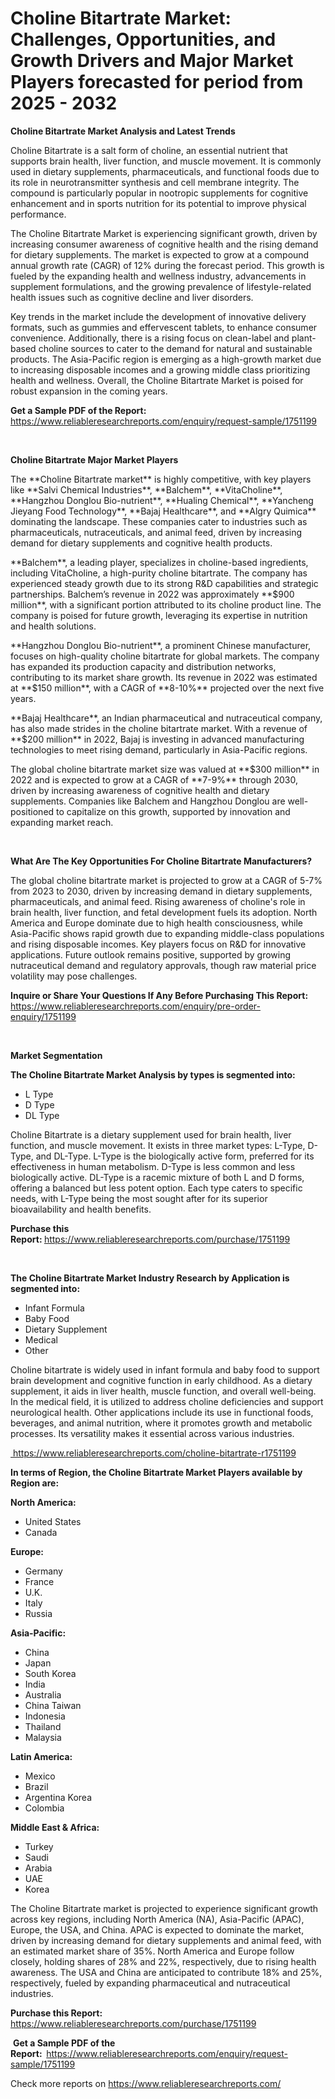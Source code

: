 <p><h1>Choline Bitartrate Market: Challenges, Opportunities, and Growth Drivers and Major Market Players forecasted for period from 2025 - 2032</h1></p><p><strong>Choline Bitartrate Market Analysis and Latest Trends</strong></p>
<p><p>Choline Bitartrate is a salt form of choline, an essential nutrient that supports brain health, liver function, and muscle movement. It is commonly used in dietary supplements, pharmaceuticals, and functional foods due to its role in neurotransmitter synthesis and cell membrane integrity. The compound is particularly popular in nootropic supplements for cognitive enhancement and in sports nutrition for its potential to improve physical performance.</p><p>The Choline Bitartrate Market is experiencing significant growth, driven by increasing consumer awareness of cognitive health and the rising demand for dietary supplements. The market is expected to grow at a compound annual growth rate (CAGR) of 12% during the forecast period. This growth is fueled by the expanding health and wellness industry, advancements in supplement formulations, and the growing prevalence of lifestyle-related health issues such as cognitive decline and liver disorders.</p><p>Key trends in the market include the development of innovative delivery formats, such as gummies and effervescent tablets, to enhance consumer convenience. Additionally, there is a rising focus on clean-label and plant-based choline sources to cater to the demand for natural and sustainable products. The Asia-Pacific region is emerging as a high-growth market due to increasing disposable incomes and a growing middle class prioritizing health and wellness. Overall, the Choline Bitartrate Market is poised for robust expansion in the coming years.</p></p>
<p><strong>Get a Sample PDF of the Report:&nbsp;</strong> <a href="https://www.reliableresearchreports.com/enquiry/request-sample/1751199?utm_campaign=2177&utm_medium=2&utm_source=Github&utm_content=ia&utm_term=26012025&utm_id=choline-bitartrate">https://www.reliableresearchreports.com/enquiry/request-sample/1751199</a></p>
<p>&nbsp;</p>
<p><strong>Choline Bitartrate Major Market Players</strong></p>
<p><p>The **Choline Bitartrate market** is highly competitive, with key players like **Salvi Chemical Industries**, **Balchem**, **VitaCholine**, **Hangzhou Donglou Bio-nutrient**, **Hualing Chemical**, **Yancheng Jieyang Food Technology**, **Bajaj Healthcare**, and **Algry Quimica** dominating the landscape. These companies cater to industries such as pharmaceuticals, nutraceuticals, and animal feed, driven by increasing demand for dietary supplements and cognitive health products.</p><p>**Balchem**, a leading player, specializes in choline-based ingredients, including VitaCholine, a high-purity choline bitartrate. The company has experienced steady growth due to its strong R&D capabilities and strategic partnerships. Balchem’s revenue in 2022 was approximately **$900 million**, with a significant portion attributed to its choline product line. The company is poised for future growth, leveraging its expertise in nutrition and health solutions.</p><p>**Hangzhou Donglou Bio-nutrient**, a prominent Chinese manufacturer, focuses on high-quality choline bitartrate for global markets. The company has expanded its production capacity and distribution networks, contributing to its market share growth. Its revenue in 2022 was estimated at **$150 million**, with a CAGR of **8-10%** projected over the next five years.</p><p>**Bajaj Healthcare**, an Indian pharmaceutical and nutraceutical company, has also made strides in the choline bitartrate market. With a revenue of **$200 million** in 2022, Bajaj is investing in advanced manufacturing technologies to meet rising demand, particularly in Asia-Pacific regions.</p><p>The global choline bitartrate market size was valued at **$300 million** in 2022 and is expected to grow at a CAGR of **7-9%** through 2030, driven by increasing awareness of cognitive health and dietary supplements. Companies like Balchem and Hangzhou Donglou are well-positioned to capitalize on this growth, supported by innovation and expanding market reach.</p></p>
<p>&nbsp;</p>
<p><strong>What Are The Key Opportunities For Choline Bitartrate Manufacturers?</strong></p>
<p><p>The global choline bitartrate market is projected to grow at a CAGR of 5-7% from 2023 to 2030, driven by increasing demand in dietary supplements, pharmaceuticals, and animal feed. Rising awareness of choline's role in brain health, liver function, and fetal development fuels its adoption. North America and Europe dominate due to high health consciousness, while Asia-Pacific shows rapid growth due to expanding middle-class populations and rising disposable incomes. Key players focus on R&D for innovative applications. Future outlook remains positive, supported by growing nutraceutical demand and regulatory approvals, though raw material price volatility may pose challenges.</p></p>
<p><strong>Inquire or Share Your Questions If Any Before Purchasing This Report:</strong> <a href="https://www.reliableresearchreports.com/enquiry/pre-order-enquiry/1751199?utm_campaign=2177&utm_medium=2&utm_source=Github&utm_content=ia&utm_term=26012025&utm_id=choline-bitartrate">https://www.reliableresearchreports.com/enquiry/pre-order-enquiry/1751199</a></p>
<p>&nbsp;</p>
<p><strong>Market Segmentation</strong></p>
<p><strong>The Choline Bitartrate Market Analysis by types is segmented into:</strong></p>
<p><ul><li>L Type</li><li>D Type</li><li>DL Type</li></ul></p>
<p><p>Choline Bitartrate is a dietary supplement used for brain health, liver function, and muscle movement. It exists in three market types: L-Type, D-Type, and DL-Type. L-Type is the biologically active form, preferred for its effectiveness in human metabolism. D-Type is less common and less biologically active. DL-Type is a racemic mixture of both L and D forms, offering a balanced but less potent option. Each type caters to specific needs, with L-Type being the most sought after for its superior bioavailability and health benefits.</p></p>
<p><strong>Purchase this Report:&nbsp;</strong><a href="https://www.reliableresearchreports.com/purchase/1751199?utm_campaign=2177&utm_medium=2&utm_source=Github&utm_content=ia&utm_term=26012025&utm_id=choline-bitartrate">https://www.reliableresearchreports.com/purchase/1751199</a></p>
<p>&nbsp;</p>
<p><strong>The Choline Bitartrate Market Industry Research by Application is segmented into:</strong></p>
<p><ul><li>Infant Formula</li><li>Baby Food</li><li>Dietary Supplement</li><li>Medical</li><li>Other</li></ul></p>
<p><p>Choline bitartrate is widely used in infant formula and baby food to support brain development and cognitive function in early childhood. As a dietary supplement, it aids in liver health, muscle function, and overall well-being. In the medical field, it is utilized to address choline deficiencies and support neurological health. Other applications include its use in functional foods, beverages, and animal nutrition, where it promotes growth and metabolic processes. Its versatility makes it essential across various industries.</p></p>
<p><a href="https://www.reliableresearchreports.com/choline-bitartrate-r1751199?utm_campaign=2177&utm_medium=2&utm_source=Github&utm_content=ia&utm_term=26012025&utm_id=choline-bitartrate">&nbsp;https://www.reliableresearchreports.com/choline-bitartrate-r1751199</a></p>
<p><strong>In terms of Region, the Choline Bitartrate Market Players available by Region are:</strong></p>
<p>
    <p> <strong> North America: </strong>
        <ul>
            <li>United States</li>
            <li>Canada</li>
        </ul>
        </p> 
    <p> <strong> Europe: </strong>
        <ul>
            <li>Germany</li>
            <li>France</li>
            <li>U.K.</li>
            <li>Italy</li>
            <li>Russia</li>
        </ul>
        </p> 
    <p> <strong> Asia-Pacific: </strong>
        <ul>
            <li>China</li>
            <li>Japan</li>
            <li>South Korea</li>
            <li>India</li>
            <li>Australia</li>
            <li>China Taiwan</li>
            <li>Indonesia</li>
            <li>Thailand</li>
            <li>Malaysia</li>
        </ul>
        </p> 
    <p> <strong> Latin America: </strong>
        <ul>
            <li>Mexico</li>
            <li>Brazil</li>
            <li>Argentina Korea</li>
            <li>Colombia</li>
        </ul>
        </p> 
    <p> <strong> Middle East & Africa: </strong>
        <ul>
            <li>Turkey</li>
            <li>Saudi</li>
            <li>Arabia</li>
            <li>UAE</li>
            <li>Korea</li>
        </ul>
    </p>
    </p>
<p><p>The Choline Bitartrate market is projected to experience significant growth across key regions, including North America (NA), Asia-Pacific (APAC), Europe, the USA, and China. APAC is expected to dominate the market, driven by increasing demand for dietary supplements and animal feed, with an estimated market share of 35%. North America and Europe follow closely, holding shares of 28% and 22%, respectively, due to rising health awareness. The USA and China are anticipated to contribute 18% and 25%, respectively, fueled by expanding pharmaceutical and nutraceutical industries.</p></p>
<p><strong>Purchase this Report: </strong><a href="https://www.reliableresearchreports.com/purchase/1751199?utm_campaign=2177&utm_medium=2&utm_source=Github&utm_content=ia&utm_term=26012025&utm_id=choline-bitartrate">https://www.reliableresearchreports.com/purchase/1751199</a></p>
<p>&nbsp;<strong>Get a Sample PDF of the Report:&nbsp;&nbsp;</strong><a href="https://www.reliableresearchreports.com/enquiry/request-sample/1751199?utm_campaign=2177&utm_medium=2&utm_source=Github&utm_content=ia&utm_term=26012025&utm_id=choline-bitartrate">https://www.reliableresearchreports.com/enquiry/request-sample/1751199</a></p>
<p><strong></strong></p>
<p>Check more reports on <a href="https://www.reliableresearchreports.com/?utm_campaign=2177&utm_medium=2&utm_source=Github&utm_content=ia&utm_term=26012025&utm_id=choline-bitartrate">https://www.reliableresearchreports.com/</a></p>
